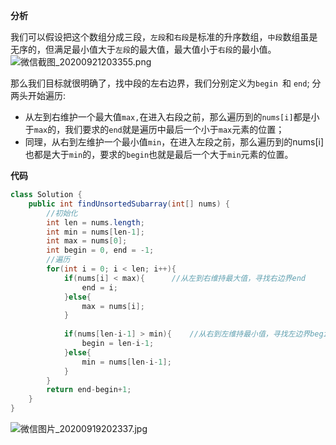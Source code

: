 **分析**

我们可以假设把这个数组分成三段，`左段`和`右段`是标准的升序数组，`中段`数组虽是无序的，但满足最小值大于`左段`的最大值，最大值小于`右段`的最小值。
![微信截图_20200921203355.png](https://pic.leetcode-cn.com/1600691648-ZCYlql-%E5%BE%AE%E4%BF%A1%E6%88%AA%E5%9B%BE_20200921203355.png)


那么我们目标就很明确了，找中段的左右边界，我们分别定义为`begin `和 `end`;
分两头开始遍历:
- 从左到右维护一个最大值`max,`在进入右段之前，那么遍历到的`nums[i]`都是小于`max`的，我们要求的`end`就是遍历中最后一个小于`max`元素的位置；
- 同理，从右到左维护一个最小值`min`，在进入左段之前，那么遍历到的nums[i]也都是大于`min`的，要求的`begin`也就是最后一个大于`min`元素的位置。

**代码**
```java []
class Solution {
    public int findUnsortedSubarray(int[] nums) {
        //初始化
        int len = nums.length;
        int min = nums[len-1];
        int max = nums[0];
        int begin = 0, end = -1;
        //遍历
        for(int i = 0; i < len; i++){
            if(nums[i] < max){      //从左到右维持最大值，寻找右边界end
                end = i;
            }else{
                max = nums[i];
            }
            
            if(nums[len-i-1] > min){    //从右到左维持最小值，寻找左边界begin
                begin = len-i-1;
            }else{
                min = nums[len-i-1];
            }            
        }
        return end-begin+1;
    }
}
```

![微信图片_20200919202337.jpg](https://pic.leetcode-cn.com/1600692988-LCxvvb-%E5%BE%AE%E4%BF%A1%E5%9B%BE%E7%89%87_20200919202337.jpg)

